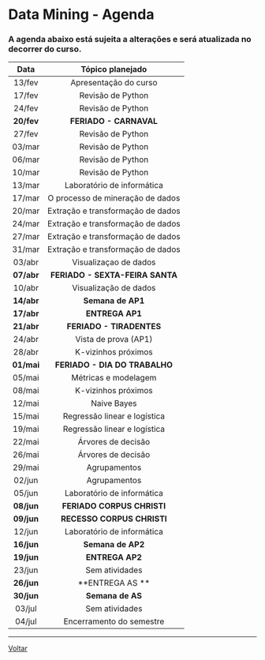 # Data Mining - Agenda

### A agenda abaixo está sujeita a alterações e será atualizada no decorrer do curso.

|  **Data**  |           **Tópico planejado**          |
|:----------:|:---------------------------------------:|
|   13/fev   |          Apresentação do curso          |
|   17/fev   |            Revisão de Python            |
|   24/fev   |            Revisão de Python            |
| **20/fev** |          **FERIADO - CARNAVAL**         |
|   27/fev   |            Revisão de Python            |
|   03/mar   |            Revisão de Python            |
|   06/mar   |            Revisão de Python            |
|   10/mar   |            Revisão de Python            |
|   13/mar   |        Laboratório de informática       |
|   17/mar   |     O processo de mineração de dados    |
|   20/mar   |     Extração e transformação de dados   |
|   24/mar   |     Extração e transformação de dados   |
|   27/mar   |     Extração e transformação de dados   |
|   31/mar   |     Extração e transformação de dados   |
|   03/abr   |          Visualizaçao de dados          |
| **07/abr** |     **FERIADO - SEXTA-FEIRA SANTA**     |
|   10/abr   |          Visualização de dados          |
| **14/abr** |            **Semana de AP1**            |
| **17/abr** |             **ENTREGA AP1**             |
| **21/abr** |        **FERIADO - TIRADENTES**         |
|   24/abr   |          Vista de prova (AP1)           |
|   28/abr   |          K-vizinhos próximos            |
| **01/mai** |      **FERIADO - DIA DO TRABALHO**      |
|   05/mai   |          Métricas e modelagem           |
|   08/mai   |          K-vizinhos próximos            |
|   12/mai   |               Naive Bayes               |
|   15/mai   |       Regressão linear e logística      |
|   19/mai   |       Regressão linear e logística      |
|   22/mai   |            Árvores de decisão           |
|   26/mai   |            Árvores de decisão           |
|   29/mai   |               Agrupamentos              |
|   02/jun   |               Agrupamentos              |
|   05/jun   |        Laboratório de informática       |
| **08/jun** |        **FERIADO CORPUS CHRISTI**       |
| **09/jun** |        **RECESSO CORPUS CHRISTI**       |
|   12/jun   |        Laboratório de informática       |
| **16/jun** |            **Semana de AP2**            |
| **19/jun** |             **ENTREGA AP2**             |
|   23/jun   |              Sem atividades             |
| **26/jun** |             **ENTREGA AS **             |
| **30/jun** |            **Semana de AS**             |
|   03/jul   |              Sem atividades             |
|   04/jul   |         Encerramento do semestre        |

---

[Voltar](https://cassiusf.github.io/ibm0112_datamining/datamining.html)
